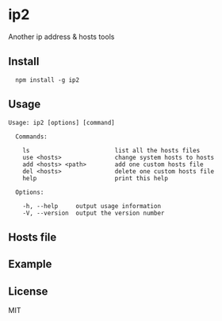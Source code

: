 # ip2
Another ip address & hosts tools

## Install
```
  npm install -g ip2
```
## Usage
```
Usage: ip2 [options] [command]

  Commands:

    ls                        list all the hosts files
    use <hosts>               change system hosts to hosts
    add <hosts> <path>        add one custom hosts file
    del <hosts>               delete one custom hosts file
    help                      print this help

  Options:

    -h, --help     output usage information
    -V, --version  output the version number
```
## Hosts file

## Example

## License
MIT
